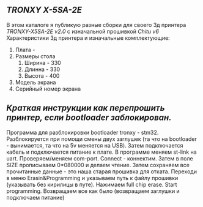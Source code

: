 ***TRONXY X-5SA-2E***
---
В этом каталоге я публикую разные сборки для своего 3д принтера *TRONXY-X5SA-2E v2.0* с изначальной прошивкой *Chitu v6*
Характеристики 3д принтера и изначальные комплектующие:
1. Плата - 
2. Размеры стола
   1. Ширина - 330
   2. Длинна - 330
   3. Высота - 400
3. Модель экрана
4. Серийный номер экрана


***Краткая инструкции как перепрошить принтер, если bootloader заблокирован.***
---
Программа для разблокировки bootloader tronxy - stm32. Разблокируется при помощи смены двух заглушек (та что на bootloader - вынимается, та что на 5v меняется на USB). Затем подключается кабель и подключается питание к плате. 
В программе меняем st-link на uart. Проверяем/меняем com-port. Connect - коннектим. Затем в поле SIZE прописываем 0*080000 и делаем чтение. Затем сохраняем все прочитанные данные - это наша старая прошивка для отката. Переходи в меню Erasin&Programming и указываем путь к файлу прошивки (указывать без кирилицы в путе). Нажимаем full chip erase. Start programming. Возвращаем все как было (возвращаем заглушки и подключаем питание)
